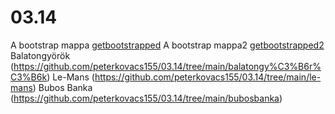 # 03.14
 A bootstrap mappa [getbootstrapped](https://github.com/peterkovacs155/03.14/tree/main/bootstrap)
A bootstrap mappa2 [getbootstrapped2](https://github.com/peterkovacs155/03.14/tree/main/bootstrap2)
Balatongyörök (https://github.com/peterkovacs155/03.14/tree/main/balatongy%C3%B6r%C3%B6k)
Le-Mans (https://github.com/peterkovacs155/03.14/tree/main/le-mans)
Bubos Banka (https://github.com/peterkovacs155/03.14/tree/main/bubosbanka)
